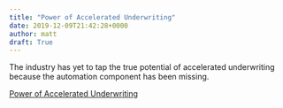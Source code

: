 ```yaml
---
title: "Power of Accelerated Underwriting"
date: 2019-12-09T21:42:28+0000
author: matt
draft: True
---
```

The industry has yet to tap the true potential of accelerated underwriting because the automation component has been missing.

[ Power of Accelerated Underwriting ]( https://www.hannover-re.com/1506868/power-of-accelerated-underwriting.pdf )
